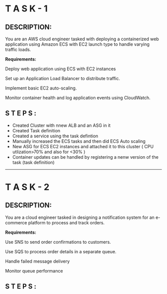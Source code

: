 # T A S K - 1
## DESCRIPTION:

You are an AWS cloud engineer tasked with deploying a containerized web application using Amazon ECS with EC2 launch type to handle varying traffic loads.

**Requirements:**

Deploy web application using ECS with EC2 instances

Set up an Application Load Balancer to distribute traffic.

Implement basic EC2 auto-scaling.

Monitor container health and log application events using CloudWatch.


## S T E P S :
  - Created Cluster with nnew ALB and an ASG in it
  - Created Task definition
  - Created a service using the task defintion
  - Manually increased the ECS tasks and then did ECS Auto scaling
  - New ASG for ECS EC2 instances and attached it to this cluster  ( CPU utlization>70% and also for <30% )
  - Container updates can be handled by registering a nenw version of the task (task definition) 
<hr />

# T A S K - 2
## DESCRIPTION:
You are a cloud engineer tasked in designing a notification system for an e-commerce platform to process and track orders.

**Requirements:**

Use SNS to send order confirmations to customers.

Use SQS to process order details in a separate queue.

Handle failed message delivery

Monitor queue performance

## 
## S T E P S :
